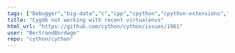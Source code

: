 ```yaml
---
tags: ["Debugger","big-data","c","cpp","cpython","cpython-extensions","cython","help-wanted","performance","python"]
title: "Cygdb not working with recent virtualenvs"
html_url: "https://github.com/cython/cython/issues/1961"
user: "BertrandBordage"
repo: "cython/cython"
---
```


